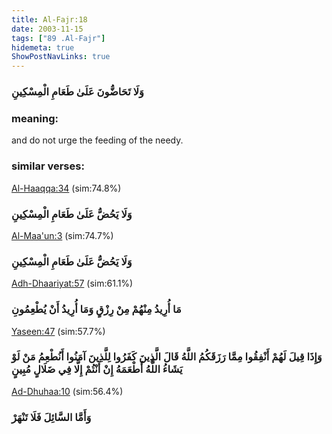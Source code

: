 ```yaml
---
title: Al-Fajr:18
date: 2003-11-15
tags: ["89 .Al-Fajr"]
hidemeta: true 
ShowPostNavLinks: true 
---
```

### وَلَا تَحَاضُّونَ عَلَىٰ طَعَامِ الْمِسْكِينِ
### meaning: 
and do not urge the feeding of the needy.
### similar verses: 

[Al-Haaqqa:34](/69/34) (sim:74.8%)

### وَلَا يَحُضُّ عَلَىٰ طَعَامِ الْمِسْكِينِ

[Al-Maa'un:3](/107/3) (sim:74.7%)

### وَلَا يَحُضُّ عَلَىٰ طَعَامِ الْمِسْكِينِ

[Adh-Dhaariyat:57](/51/57) (sim:61.1%)

### مَا أُرِيدُ مِنْهُمْ مِنْ رِزْقٍ وَمَا أُرِيدُ أَنْ يُطْعِمُونِ

[Yaseen:47](/36/47) (sim:57.7%)

### وَإِذَا قِيلَ لَهُمْ أَنْفِقُوا مِمَّا رَزَقَكُمُ اللَّهُ قَالَ الَّذِينَ كَفَرُوا لِلَّذِينَ آمَنُوا أَنُطْعِمُ مَنْ لَوْ يَشَاءُ اللَّهُ أَطْعَمَهُ إِنْ أَنْتُمْ إِلَّا فِي ضَلَالٍ مُبِينٍ

[Ad-Dhuhaa:10](/93/10) (sim:56.4%)

### وَأَمَّا السَّائِلَ فَلَا تَنْهَرْ
